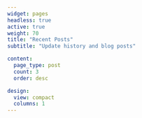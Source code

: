 ```yaml
---
widget: pages
headless: true
active: true
weight: 70
title: "Recent Posts"
subtitle: "Update history and blog posts"

content:
  page_type: post
  count: 3
  order: desc

design:
  view: compact
  columns: 1
---
```

